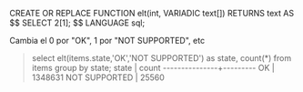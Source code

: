 CREATE OR REPLACE FUNCTION elt(int, VARIADIC text[])
RETURNS text AS $$
  SELECT $2[$1];
$$ LANGUAGE sql;



Cambia el 0 por "OK", 1 por "NOT SUPPORTED", etc
> select elt(items.state,'OK','NOT SUPPORTED') as state, count(*) from items group by state;
     state     |  count
---------------+---------
 OK            | 1348631
 NOT SUPPORTED |   25560

